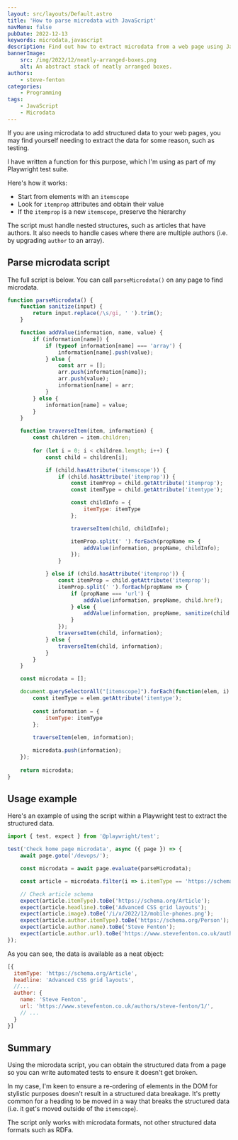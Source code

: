 ```yaml
---
layout: src/layouts/Default.astro
title: 'How to parse microdata with JavaScript'
navMenu: false
pubDate: 2022-12-13
keywords: microdata,javascript
description: Find out how to extract microdata from a web page using JavaScript.
bannerImage:
    src: /img/2022/12/neatly-arranged-boxes.png
    alt: An abstract stack of neatly arranged boxes.
authors:
    - steve-fenton
categories:
    - Programming
tags:
    - JavaScript
    - Microdata
---
```


If you are using microdata to add structured data to your web pages, you may find yourself needing to extract the data for some reason, such as testing.

I have written a function for this purpose, which I'm using as part of my Playwright test suite.

Here's how it works:

- Start from elements with an `itemscope`
- Look for `itemprop` attributes and obtain their value
- If the `itemprop` is a new `itemscope`, preserve the hierarchy

The script must handle nested structures, such as articles that have authors. It also needs to handle cases where there are multiple authors (i.e. by upgrading `author` to an array).

## Parse microdata script

The full script is below. You can call `parseMicrodata()` on any page to find microdata.

```javascript
function parseMicrodata() {
    function sanitize(input) {
        return input.replace(/\s/gi, ' ').trim();
    }

    function addValue(information, name, value) {
        if (information[name]) {
            if (typeof information[name] === 'array') {
                information[name].push(value);
            } else {
                const arr = [];
                arr.push(information[name]);
                arr.push(value);
                information[name] = arr;
            }
        } else {
            information[name] = value;
        }
    }

    function traverseItem(item, information) {
        const children = item.children;
        
        for (let i = 0; i < children.length; i++) {
            const child = children[i];

            if (child.hasAttribute('itemscope')) {
                if (child.hasAttribute('itemprop')) {
                    const itemProp = child.getAttribute('itemprop');
                    const itemType = child.getAttribute('itemtype');

                    const childInfo = {
                        itemType: itemType
                    };

                    traverseItem(child, childInfo);

                    itemProp.split(' ').forEach(propName => {
                        addValue(information, propName, childInfo);
                    });
                }

            } else if (child.hasAttribute('itemprop')) {
                const itemProp = child.getAttribute('itemprop');
                itemProp.split(' ').forEach(propName => {
                    if (propName === 'url') {
                        addValue(information, propName, child.href);
                    } else {
                        addValue(information, propName, sanitize(child.content || child.textContent || child.src));
                    }
                });
                traverseItem(child, information);
            } else {
                traverseItem(child, information);
            }
        }
    }

    const microdata = [];

    document.querySelectorAll("[itemscope]").forEach(function(elem, i) {
        const itemType = elem.getAttribute('itemtype');
    
        const information = {
            itemType: itemType
        };
    
        traverseItem(elem, information);

        microdata.push(information);
    });
    
    return microdata;
}
```

## Usage example

Here's an example of using the script within a Playwright test to extract the structured data.

```javascript
import { test, expect } from '@playwright/test';

test('Check home page microdata', async ({ page }) => {
    await page.goto('/devops/');

    const microdata = await page.evaluate(parseMicrodata);

    const article = microdata.filter(i => i.itemType == 'https://schema.org/Article')[0];

    // Check article schema
    expect(article.itemType).toBe('https://schema.org/Article');
    expect(article.headline).toBe('Advanced CSS grid layouts');
    expect(article.image).toBe('/i/x/2022/12/mobile-phones.png');
    expect(article.author.itemType).toBe('https://schema.org/Person');
    expect(article.author.name).toBe('Steve Fenton');
    expect(article.author.url).toBe('https://www.stevefenton.co.uk/authors/steve-fenton/1/');
});
```

As you can see, the data is available as a neat object:

```javascript
[{
  itemType: 'https://schema.org/Article',
  headline: 'Advanced CSS grid layouts',
  //...
  author: {
    name: 'Steve Fenton',
    url: 'https://www.stevefenton.co.uk/authors/steve-fenton/1/',
    // ...
  }
}]
```

## Summary

Using the microdata script, you can obtain the structured data from a page so you can write automated tests to ensure it doesn't get broken.

In my case, I'm keen to ensure a re-ordering of elements in the DOM for stylistic purposes doesn't result in a structured data breakage. It's pretty common for a heading to be moved in a way that breaks the structured data (i.e. it get's moved outside of the `itemscope`).

The script only works with microdata formats, not other structured data formats such as RDFa.